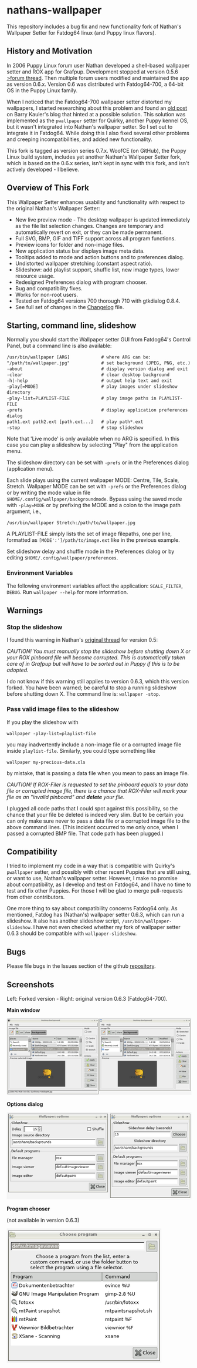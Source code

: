 # nathans-wallpaper

This repository includes a bug fix and new functionality fork of
Nathan's Wallpaper Setter for Fatdog64 linux (and Puppy linux flavors).

## History and Motivation

In 2006 Puppy Linux forum user Nathan developed a shell-based wallpaper
setter and ROX app for Grafpup. Development stopped at version 0.5.6
[>forum thread](http://www.murga-linux.com/puppy/viewtopic.php?t=69658).
Then multiple forum users modified and maintained the app as version
0.6.x. Version 0.6 was distributed with Fatdog64-700, a 64-bit OS in the
Puppy Linux family.

When I noticed that the Fatdog64-700 wallpaper setter distorted my
wallpapers, I started researching about this problem and found an [old
post](http://bkhome.org/blog/?viewDetailed=02377) on Barry Kauler's
blog that hinted at a possible solution. This solution was implemented
as the `pwallpaper` setter for Quirky, another Puppy kennel OS, but
it wasn't integrated into Nathan's wallpaper setter. So I set out to
integrate it in Fatdog64. While doing this I also fixed several other
problems and creeping incompatibilities, and added new functionality.

This fork is tagged as version series 0.7.x.  WoofCE (on GitHub), the
Puppy Linux build system, includes yet another Nathan's Wallpaper Setter
fork, which is based on the 0.6.x series, isn't kept in sync with this
fork, and isn't actively developed - I believe.

## Overview of This Fork

This Wallpaper Setter enhances usability and functionality with respect
to the original Nathan's Wallpaper Setter:

 * New live preview mode - The desktop wallpaper is updated immediately
   as the file list selection changes. Changes are temporary and
   automatically revert on exit, or they can be made permanent.
 * Full SVG, BMP, GIF and TIFF support across all program functions.
 * Preview icons for folder and non-image files.
 * New application status bar displays image meta data.
 * Tooltips added to mode and action buttons and to preferences dialog.
 * Undistorted wallpaper stretching (constant aspect ratio).
 * Slideshow: add playlist support, shuffle list, new image types,
   lower resource usage.
 * Redesigned Preferences dialog with program chooser.
 * Bug and compatibility fixes.
 * Works for non-root users.
 * Tested on Fatdog64 versions 700 thorough 710 with gtkdialog 0.8.4.
 * See full set of changes in the [Changelog](CHANGELOG.md) file.

## Starting, command line, slideshow

Normally you should start the Wallpaper setter GUI from Fatdog64's Control
Panel, but a command line is also available:
```
/usr/bin/wallpaper [ARG]            # where ARG can be:
"/path/to/wallpaper.jpg"            # set background (JPEG, PNG, etc.)
-about                              # display version dialog and exit
-clear                              # clear desktop background
-h|-help                            # output help text and exit
-play[=MODE]                        # play images under slideshow directory
-play-list=PLAYLIST-FILE            # play image paths in PLAYLIST-FILE
-prefs                              # display application preferences dialog
path1.ext path2.ext [path.ext...]   # play path*.ext
-stop                               # stop slideshow
```

Note that 'Live mode' is only available when no ARG is specified. In
this case you can play a slideshow by selecting "Play" from the
application menu.

The slideshow directory can be set with `-prefs` or in the Preferences
dialog (application menu).

Each slide plays using the current wallpaper MODE: Centre,
Tile, Scale, Stretch.  Wallpaper MODE can be set with `-prefs`
or the Preferences dialog or by writing the mode value in file
`$HOME/.config/wallpaper/backgroundmode`.  Bypass using the saved mode
with `-play=MODE` or by prefixing the MODE and a colon to the image path
argument, i.e.,
```
/usr/bin/wallpaper Stretch:/path/to/wallpaper.jpg
```

A PLAYLIST-FILE simply lists the set of image filepaths, one per line,
formatted as `[MODE':']/path/to/image.ext` like in the previous example.

Set slideshow delay and shuffle mode in the Preferences dialog or by
editing `$HOME/.config/wallpaper/preferences`.

### Environment Variables

The following environment variables affect the application:
`SCALE_FILTER`, `DEBUG`. Run `wallpaper --help` for more information.

## Warnings

### Stop the slideshow

I found this warning in Nathan's [original
thread](http://www.murga-linux.com/puppy/viewtopic.php?t=29657) for
version 0.5:

_CAUTION! You must manually stop the slideshow before shutting down X
or your ROX pinboard file will become corrupted. This is automatically
taken care of in Grafpup but will have to be sorted out in Puppy if this
is to be adopted._

I do not know if this warning still applies to version 0.6.3, which
this version forked. You have been warned; be careful to stop a
running slideshow before shutting down X. The command line is:
`wallpaper -stop`.

### Pass valid image files to the slideshow

If you play the slideshow with
```
wallpaper -play-list=playlist-file
``` 

you may inadvertently include a non-image file or a corrupted image file
inside `playlist-file`. Similarly, you could type something like
```
wallpaper my-precious-data.xls
```

by mistake, that is passing a data file when you mean to pass an image file.

_CAUTION! If ROX-Filer is requested to set the pinboard equals to your
data file or corrupted image file, there is a chance that ROX-Filer will
mark your file as an "invalid pinboard" and **delete** your file._

I plugged all code paths that I could spot against this possibility,
so the chance that your file be deleted is indeed very slim. But to be
certain you can only make sure never to pass a data file or a corrupted
image file to the above command lines. (This incident occurred to me
only once, when I passed a corrupted BMP file. That code path has been
plugged.)

## Compatibility

I tried to implement my code in a way that is compatible with Quirky's
`pwallpaper` setter, and possibly with other recent Puppies that are
still using, or want to use, Nathan's wallpaper setter. However, I make
no promise about compatibility, as I develop and test on Fatdog64, and I
have no time to test and fix other Puppies. For those I will be glad to
merge pull-requests from other contributors.

One more thing to say about compatibility concerns Fatdog64
only. As mentioned, Fatdog has (Nathan's) wallpaper setter 0.6.3,
which can run a slideshow. It also has another slideshow script,
`/usr/bin/wallpaper-slideshow`. I have not even checked whether
my fork of wallpaper setter 0.6.3 should be compatible with
`wallpaper-slideshow`.

## Bugs

Please file bugs in the Issues section of the github
[repository](https://github.com/step-/nathans-wallpaper/issues).

## Screenshots

Left: Forked version - Right: original version 0.6.3 (Fatdog64-700).

**Main window**

![main window](main-window.png)

**Options dialog**

![options dialog](options-dialog.png)

**Program chooser**

(not available in version 0.6.3)

![program chooser](program-chooser.png)

